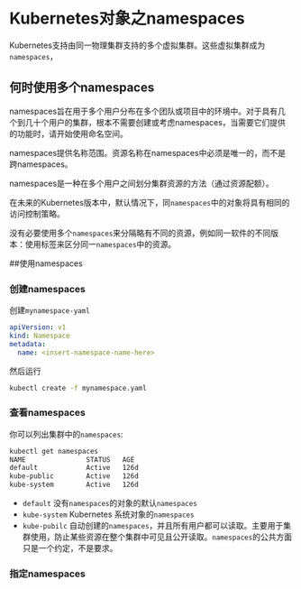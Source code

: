 # Kubernetes对象之namespaces



Kubernetes支持由同一物理集群支持的多个虚拟集群。这些虚拟集群成为`namespaces`，

## 何时使用多个namespaces

namespaces旨在用于多个用户分布在多个团队或项目中的环境中。对于具有几个到几十个用户的集群，根本不需要创建或考虑namespaces，当需要它们提供的功能时，请开始使用命名空间。

namespaces提供名称范围。资源名称在namespaces中必须是唯一的，而不是跨namespaces。

namespaces是一种在多个用户之间划分集群资源的方法（通过资源配额）。

在未来的Kubernetes版本中，默认情况下，同`namespaces`中的对象将具有相同的访问控制策略。

没有必要使用多个`namespaces`来分隔略有不同的资源，例如同一软件的不同版本：使用标签来区分同一`namespaces`中的资源。

##使用namespaces

### 创建namespaces

创建`mynamespace-yaml`

```yaml
apiVersion: v1
kind: Namespace
metadata:
  name: <insert-namespace-name-here>
```

然后运行

```bash
kubectl create -f mynamespace.yaml
```

### 查看namespaces

你可以列出集群中的`namespaces`:

```bash
kubectl get namespaces
NAME               STATUS   AGE
default            Active   126d
kube-public        Active   126d
kube-system        Active   126d
```

- `default` 没有`namespaces`的对象的默认`namespaces`
- `kube-system` Kubernetes 系统对象的`namespaces`
- `kube-pubilc` 自动创建的`namespaces`，并且所有用户都可以读取。主要用于集群使用，防止某些资源在整个集群中可见且公开读取。`namespaces`的公共方面只是一个约定，不是要求。

### 指定namespaces





